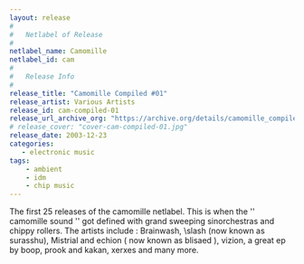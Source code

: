 ```yaml
---
layout: release
#
#   Netlabel of Release
#
netlabel_name: Camomille
netlabel_id: cam
#
#   Release Info
#
release_title: "Camomille Compiled #01"
release_artist: Various Artists
release_id: cam-compiled-01
release_url_archive_org: "https://archive.org/details/camomille_compiled01"
# release_cover: "cover-cam-compiled-01.jpg"
release_date: 2003-12-23
categories:
   - electronic music
tags:
    - ambient
    - idm
    - chip music
---
```

The first 25 releases of the camomille netlabel. This is when the '' camomille sound '' got defined with grand sweeping sinorchestras and chippy rollers. The artists include : Brainwash, \slash (now known as surasshu), Mistrial and echion ( now known as blisaed ), vizion, a great ep by boop, prook and kakan, xerxes and many more.

